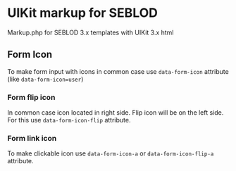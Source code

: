 # UIKit markup for SEBLOD
 Markup.php for SEBLOD 3.x templates with UIKit 3.x html

## Form Icon
To make form input with icons in common case use `data-form-icon` attribute (like `data-form-icon=user`)
### Form flip icon
In common case icon located in right side. Flip icon will be on the left side. For this use `data-form-icon-flip` attribute.
### Form link icon
To make clickable icon use `data-form-icon-a` or `data-form-icon-flip-a` attribute.
